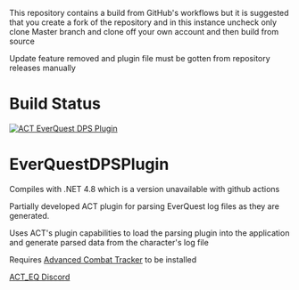 This repository contains a build from GitHub's workflows but it is suggested that you create a fork of the repository and in this instance uncheck only clone Master branch and clone off your own account and then build from source

Update feature removed and plugin file must be gotten from repository releases manually

# Build Status
[![ACT EverQuest DPS Plugin](https://github.com/FreedomFaighter/AdvancedCombatTrackerEverQuest/actions/workflows/build-plugin-and-release-on-tag.yml/badge.svg)](https://github.com/FreedomFaighter/AdvancedCombatTrackerEverQuest/actions/workflows/build-plugin-and-release-on-tag.yml)

# EverQuestDPSPlugin
Compiles with .NET 4.8 which is a version unavailable with github actions

Partially developed ACT plugin for parsing EverQuest log files as they are generated.

Uses ACT's plugin capabilities to load the parsing plugin into the application and generate parsed data from the character's log file

Requires [Advanced Combat Tracker](https://advancedcombattracker.com/) to be installed

[ACT_EQ Discord](https://discord.gg/waZY3txkvV)
